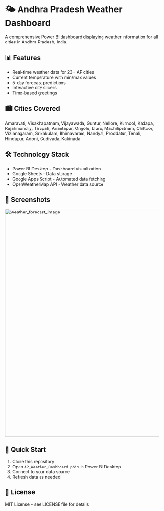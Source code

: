 # 🌤️ Andhra Pradesh Weather Dashboard

A comprehensive Power BI dashboard displaying weather information for all cities in Andhra Pradesh, India.

## 📊 Features
- Real-time weather data for 23+ AP cities
- Current temperature with min/max values
- 5-day forecast predictions
- Interactive city slicers
- Time-based greetings

## 🏙️ Cities Covered
Amaravati, Visakhapatnam, Vijayawada, Guntur, Nellore, Kurnool, Kadapa, Rajahmundry, Tirupati, Anantapur, Ongole, Eluru, Machilipatnam, Chittoor, Vizianagaram, Srikakulam, Bhimavaram, Nandyal, Proddatur, Tenali, Hindupur, Adoni, Gudivada, Kakinada

## 🛠️ Technology Stack
- Power BI Desktop - Dashboard visualization
- Google Sheets - Data storage
- Google Apps Script - Automated data fetching
- OpenWeatherMap API - Weather data source

## 📸 Screenshots
<img width="1321" height="747" alt="weather_forecast_image" src="https://github.com/user-attachments/assets/1098ba7f-4c06-442d-b230-abbbb8fe85e8" />


## 🚀 Quick Start
1. Clone this repository
2. Open `AP_Weather_Dashboard.pbix` in Power BI Desktop
3. Connect to your data source
4. Refresh data as needed

## 📄 License
MIT License - see LICENSE file for details
